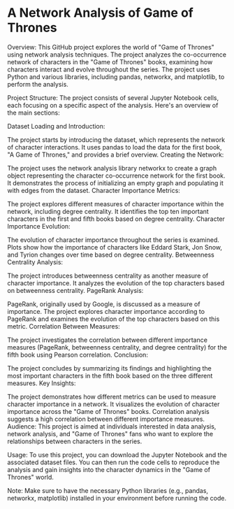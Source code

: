 # A Network Analysis of Game of Thrones
Overview:
This GitHub project explores the world of "Game of Thrones" using network analysis techniques. The project analyzes the co-occurrence network of characters in the "Game of Thrones" books, examining how characters interact and evolve throughout the series. The project uses Python and various libraries, including pandas, networkx, and matplotlib, to perform the analysis.

Project Structure:
The project consists of several Jupyter Notebook cells, each focusing on a specific aspect of the analysis. Here's an overview of the main sections:

Dataset Loading and Introduction:

The project starts by introducing the dataset, which represents the network of character interactions.
It uses pandas to load the data for the first book, "A Game of Thrones," and provides a brief overview.
Creating the Network:

The project uses the network analysis library networkx to create a graph object representing the character co-occurrence network for the first book.
It demonstrates the process of initializing an empty graph and populating it with edges from the dataset.
Character Importance Metrics:

The project explores different measures of character importance within the network, including degree centrality.
It identifies the top ten important characters in the first and fifth books based on degree centrality.
Character Importance Evolution:

The evolution of character importance throughout the series is examined.
Plots show how the importance of characters like Eddard Stark, Jon Snow, and Tyrion changes over time based on degree centrality.
Betweenness Centrality Analysis:

The project introduces betweenness centrality as another measure of character importance.
It analyzes the evolution of the top characters based on betweenness centrality.
PageRank Analysis:

PageRank, originally used by Google, is discussed as a measure of importance.
The project explores character importance according to PageRank and examines the evolution of the top characters based on this metric.
Correlation Between Measures:

The project investigates the correlation between different importance measures (PageRank, betweenness centrality, and degree centrality) for the fifth book using Pearson correlation.
Conclusion:

The project concludes by summarizing its findings and highlighting the most important characters in the fifth book based on the three different measures.
Key Insights:

The project demonstrates how different metrics can be used to measure character importance in a network.
It visualizes the evolution of character importance across the "Game of Thrones" books.
Correlation analysis suggests a high correlation between different importance measures.
Audience:
This project is aimed at individuals interested in data analysis, network analysis, and "Game of Thrones" fans who want to explore the relationships between characters in the series.

Usage:
To use this project, you can download the Jupyter Notebook and the associated dataset files. You can then run the code cells to reproduce the analysis and gain insights into the character dynamics in the "Game of Thrones" world.

Note:
Make sure to have the necessary Python libraries (e.g., pandas, networkx, matplotlib) installed in your environment before running the code.
